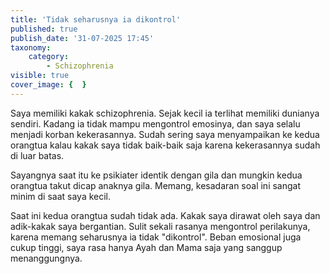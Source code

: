 ```yaml
---
title: 'Tidak seharusnya ia dikontrol'
published: true
publish_date: '31-07-2025 17:45'
taxonomy:
    category:
        - Schizophrenia
visible: true
cover_image: {  }
---
```


Saya memiliki kakak schizophrenia. Sejak kecil ia terlihat memiliki dunianya sendiri. Kadang ia tidak mampu mengontrol emosinya, dan saya selalu menjadi korban kekerasannya. Sudah sering saya menyampaikan ke kedua orangtua kalau kakak saya tidak baik-baik saja karena kekerasannya sudah di luar batas.

Sayangnya saat itu ke psikiater identik dengan gila dan mungkin kedua orangtua takut dicap anaknya gila. Memang, kesadaran soal ini sangat minim di saat saya kecil.

Saat ini kedua orangtua sudah tidak ada. Kakak saya dirawat oleh saya dan adik-kakak saya bergantian. Sulit sekali rasanya mengontrol perilakunya, karena memang seharusnya ia tidak "dikontrol". Beban emosional juga cukup tinggi, saya rasa hanya Ayah dan Mama saja yang sanggup menanggungnya.